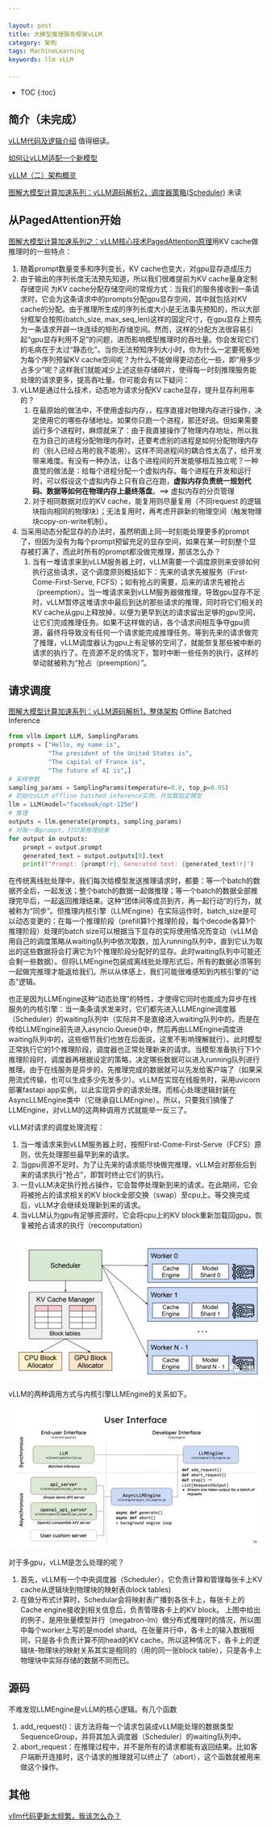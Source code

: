 ```yaml
---

layout: post
title: 大模型推理服务框架vLLM
category: 架构
tags: MachineLearning
keywords: llm vLLM

---
```


<script type="text/javascript" src="http://cdn.mathjax.org/mathjax/latest/MathJax.js?config=default"></script>


* TOC
{:toc}

## 简介（未完成）

[vLLM代码及逻辑介绍](https://zhuanlan.zhihu.com/p/675322419) 值得细读。

[如何让vLLM适配一个新模型](https://zhuanlan.zhihu.com/p/680636375)

[vLLM（二）架构概览](https://zhuanlan.zhihu.com/p/681716326)

[图解大模型计算加速系列：vLLM源码解析2，调度器策略(Scheduler)](https://mp.weixin.qq.com/s/UCdqQUM_9a36uXkO36wpSg) 未读


## 从PagedAttention开始

[图解大模型计算加速系列之：vLLM核心技术PagedAttention原理](https://mp.weixin.qq.com/s/-5EniAmFf1v9RdxI5-CwiQ)用KV cache做推理时的一些特点：
1. 随着prompt数量变多和序列变长，KV cache也变大，对gpu显存造成压力
2. 由于输出的序列长度无法预先知道，所以我们很难提前为KV cache量身定制存储空间
为KV cache分配存储空间的常规方式：当我们的服务接收到一条请求时，它会为这条请求中的prompts分配gpu显存空间，其中就包括对KV cache的分配。由于推理所生成的序列长度大小是无法事先预知的，所以大部分框架会按照(batch_size, max_seq_len)这样的固定尺寸，在gpu显存上预先为一条请求开辟一块连续的矩形存储空间。然而，这样的分配方法很容易引起“gpu显存利用不足”的问题，进而影响模型推理时的吞吐量。你会发现它们的毛病在于太过“静态化”。当你无法预知序列大小时，你为什么一定要死板地为每个序列预留KV cache空间呢？为什么不能做得更动态化一些，即“用多少占多少”呢？这样我们就能减少上述这些存储碎片，使得每一时刻推理服务能处理的请求更多，提高吞吐量。你可能会有以下疑问：
1. vLLM是通过什么技术，动态地为请求分配KV cache显存，提升显存利用率的？
    1.  在最原始的做法中，不使用虚拟内存，，程序直接对物理内存进行操作，决定使用它的哪些存储地址。如果你只跑一个进程，那还好说。但如果需要运行多个进程时，麻烦就来了：由于我直接操作了物理内存地址，所以我在为自己的进程分配物理内存时，还要考虑别的进程是如何分配物理内存的（别人已经占用的我不能用）。这样不同进程间的耦合性太高了，给开发带来难度。有没有一种办法，让各个进程间的开发能够相互独立呢？一种直觉的做法是：给每个进程分配一个虚拟内存。每个进程在开发和运行时，可以假设这个虚拟内存上只有自己在跑，**虚拟内存负责统一规划代码、数据等如何在物理内存上最终落盘**。==> 虚拟内存的分页管理
    2. 对于相同数据对应的KV cache，能复用则尽量复用（不同request 的逻辑块指向相同的物理块）；无法复用时，再考虑开辟新的物理空间（触发物理块copy-on-write机制）。
2. 当采用动态分配显存的办法时，虽然明面上同一时刻能处理更多的prompt了，但因为没有为每个prompt预留充足的显存空间，如果在某一时刻整个显存被打满了，而此时所有的prompt都没做完推理，那该怎么办？
    1. 当有一堆请求来到vLLM服务器上时，vLLM需要一个调度原则来安排如何执行这些请求，这个调度原则概括如下：先来的请求先被服务（First-Come-First-Serve, FCFS）；如有抢占的需要，后来的请求先被抢占（preemption）。当一堆请求来到vLLM服务器做推理，导致gpu显存不足时，vLLM暂停这堆请求中最后到达的那些请求的推理，同时将它们相关的KV cache从gpu上释放掉，以便为更早到达的请求留出足够的gpu空间，让它们完成推理任务。如果不这样做的话，各个请求间相互争夺gpu资源，最终将导致没有任何一个请求能完成推理任务。等到先来的请求做完了推理，vLLM调度器认为gpu上有足够的空间了，就能恢复那些被中断的请求的执行了。在资源不足的情况下，暂时中断一些任务的执行，这样的举动就被称为“抢占（preemption）”。

## 请求调度

[图解大模型计算加速系列：vLLM源码解析1，整体架构](https://mp.weixin.qq.com/s/r_t6_zMvPT7za82MZX4oRA) Offline Batched Inference
```python
from vllm import LLM, SamplingParams
prompts = ["Hello, my name is",
           "The president of the United States is",
           "The capital of France is",
           "The future of AI is",]
# 采样参数
sampling_params = SamplingParams(temperature=0.8, top_p=0.95)
# 初始化vLLM offline batched inference实例，并加载指定模型
llm = LLM(model="facebook/opt-125m")
# 推理
outputs = llm.generate(prompts, sampling_params)
# 对每一条prompt，打印其推理结果
for output in outputs:
    prompt = output.prompt
    generated_text = output.outputs[0].text
    print(f"Prompt: {prompt!r}, Generated text: {generated_text!r}")
```
在传统离线批处理中，我们每次给模型发送推理请求时，都要：等一个batch的数据齐全后，一起发送；整个batch的数据一起做推理；等一个batch的数据全部推理完毕后，一起返回推理结果。这种“团体间等成员到齐，再一起行动”的行为，就被称为“同步”。但推理内核引擎（LLMEngine）在实际运作时，batch_size是可以动态变更的：在每一个推理阶段（prefill算1个推理阶段，每个decode各算1个推理阶段）处理的batch size可以根据当下显存的实际使用情况而变动（vLLM会用自己的调度策略从waiting队列中依次取数，加入running队列中，直到它认为取出的这些数据将会打满它为1个推理阶段分配好的显存。此时waiting队列中可能还会剩一些数据）。但将LLMEngine包装成离线批处理形式后，所有的数据必须等到一起做完推理才能返给我们。所以从体感上，我们可能很难感知到内核引擎的“动态”逻辑。

也正是因为LLMEngine这种“动态处理”的特性，才使得它同时也能成为异步在线服务的内核引擎：当一条条请求发来时，它们都先进入LLMEngine调度器（Scheduler）的waiting队列中（实际并不是直接进入waiting队列中的，而是在传给LLMEngine前先进入asyncio.Queue()中，然后再由LLMEngine调度进waiting队列中的，这些细节我们也放在后面说，这里不影响理解就行）。此时模型正常执行它的1个推理阶段，调度器也正常处理新来的请求。当模型准备执行下1个推理阶段时，调度器再根据设定的策略，决定哪些数据可以进入running队列进行推理。由于在线服务是异步的，先推理完成的数据就可以先发给客户端了（如果采用流式传输，也可以生成多少先发多少）。vLLM在实现在线服务时，采用uvicorn部署fastapi app实例，以此实现异步的请求处理。而核心处理逻辑封装在AsyncLLMEngine类中（它继承自LLMEngine）。所以，只要我们搞懂了LLMEngine，对vLLM的这两种调用方式就能举一反三了。

vLLM对请求的调度处理流程：
1. 当一堆请求来到vLLM服务器上时，按照First-Come-First-Serve（FCFS）原则，优先处理那些最早到来的请求。
2. 当gpu资源不足时，为了让先来的请求能尽快做完推理，vLLM会对那些后到来的请求执行“抢占”，即暂时终止它们的执行。
3. 一旦vLLM决定执行抢占操作，它会暂停处理新到来的请求。在此期间，它会将被抢占的请求相关的KV block全部交换（swap）至cpu上。等交换完成后，vLLM才会继续处理新到来的请求。
4. 当vLLM认为gpu有足够资源时，它会将cpu上的KV block重新加载回gpu，恢复被抢占请求的执行（recomputation）

![](/public/upload/machine/vllm_arch.jpg)

vLLM的两种调用方式与内核引擎LLMEngine的关系如下。

![](/public/upload/machine/vllm_ui_and_scheduler.jpg)

对于多gpu，vLLM是怎么处理的呢？
1. 首先，vLLM有一个中央调度器（Scheduler），它负责计算和管理每张卡上KV cache从逻辑块到物理块的映射表(block tables)
2. 在做分布式计算时，Schedular会将映射表广播到各张卡上，每张卡上的Cache engine接收到相关信息后，负责管理各卡上的KV block。
上图中给出的例子，是用张量模型并行（megatron-lm）做分布式推理时的情况，所以图中每个worker上写的是model shard。在张量并行中，各卡上的输入数据相同，只是各卡负责计算不同head的KV cache。所以这种情况下，各卡上的逻辑块-物理块的映射关系其实是相同的（用的同一张block table），只是各卡上物理块中实际存储的数据不同而已。

## 源码

不难发现LLMEngine是vLLM的核心逻辑。有几个函数
1. add_request()：该方法将每一个请求包装成vLLM能处理的数据类型SequenceGroup，并将其加入调度器（Scheduler）的waiting队列中。
2. abort_request：在推理过程中，并不是所有的请求都能有返回结果。比如客户端断开连接时，这个请求的推理就可以终止了（abort），这个函数就被用来做这个操作。




## 其他 

[vllm代码更新太频繁，我该怎么办？](https://mp.weixin.qq.com/s/kd7uFFFEciFbuuX8FHJfyQ)

